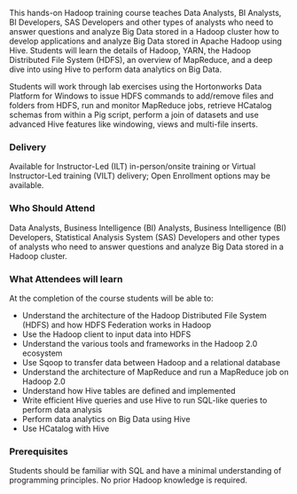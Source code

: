 <!-- Hadoop Foundation -->

This hands-on Hadoop training course teaches Data Analysts, BI Analysts, BI Developers, SAS Developers and other types of analysts who need to answer questions and analyze Big Data stored in a Hadoop cluster how to develop applications and analyze Big Data stored in Apache Hadoop using Hive. Students will learn the details of Hadoop, YARN, the Hadoop Distributed File System (HDFS), an overview of MapReduce, and a deep dive into using Hive to perform data analytics on Big Data.

Students will work through lab exercises using the Hortonworks Data Platform for Windows to issue HDFS commands to add/remove files and folders from HDFS, run and monitor MapReduce jobs, retrieve HCatalog schemas from within a Pig script, perform a join of datasets and use advanced Hive features like windowing, views and multi-file inserts.

### Delivery

Available for Instructor-Led (ILT) in-person/onsite training or Virtual Instructor-Led training (VILT) delivery; Open Enrollment options may be available.


### Who Should Attend

Data Analysts, Business Intelligence (BI) Analysts, Business Intelligence (BI) Developers, Statistical Analysis System (SAS) Developers and other types of analysts who need to answer questions and analyze Big Data stored in a Hadoop cluster.


### What Attendees will learn

At the completion of the course students will be able to:

- Understand the architecture of the Hadoop Distributed File System (HDFS) and how HDFS Federation works in Hadoop
- Use the Hadoop client to input data into HDFS
- Understand the various tools and frameworks in the Hadoop 2.0 ecosystem
- Use Sqoop to transfer data between Hadoop and a relational database
- Understand the architecture of MapReduce and run a MapReduce job on Hadoop 2.0
- Understand how Hive tables are defined and implemented
- Write efficient Hive queries and use Hive to run SQL-like queries to perform data analysis
- Perform data analytics on Big Data using Hive
- Use HCatalog with Hive


### Prerequisites

Students should be familiar with SQL and have a minimal understanding of
programming principles. No prior Hadoop knowledge is required.
